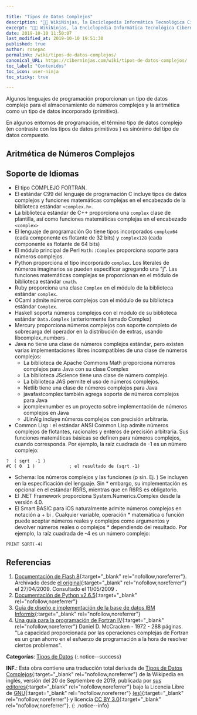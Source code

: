 ```yaml
---

title: "Tipos de Datos Complejos"
description: "👨‍💻 WikiNinjas, la Enciclopedia Informática Tecnológica Ciberninjas: Tipos de Datos Complejos"
excerpt: "👨‍💻 WikiNinjas, la Enciclopedia Informática Tecnológica Ciberninjas: Tipos de Datos Complejos"
date: 2019-10-10 11:50:07
last_modified_at: 2019-10-10 19:51:30
published: true
author: rosepac
permalink: /wiki/tipos-de-datos-complejos/
canonical_URL: https://ciberninjas.com/wiki/tipos-de-datos-complejos/
toc_label: "Contenidos"
toc_icon: user-ninja
toc_sticky: true

---
```


Algunos lenguajes de programación proporcionan un tipo de datos complejo para el almacenamiento de números complejos y la aritmética como un tipo de datos incorporado (primitivo).

En algunos entornos de programación, el término tipo de datos complejo (en contraste con los tipos de datos primitivos ) es sinónimo del tipo de datos compuesto.

## Aritmética de Números Complejos


## Soporte de Idiomas

* El tipo COMPLEJO FORTRAN.
* El estándar C99 del lenguaje de programación C incluye tipos de datos complejos y funciones matemáticas complejas en el encabezado de la biblioteca estándar ```<complex.h>```.
* La biblioteca estándar de C++ proporciona una ```complex``` clase de plantilla, así como funciones matemáticas complejas en el encabezado ```<complex>```
* El lenguaje de programación Go tiene tipos incorporados ```complex64``` (cada componente es flotante de 32 bits) y ```complex128``` (cada componente es flotante de 64 bits)
* El módulo principal de Perl ```Math::Complex``` proporciona soporte para números complejos.
* Python proporciona el tipo incorporado ```complex```. Los literales de números imaginarios se pueden especificar agregando una "j". Las funciones matemáticas complejas se proporcionan en el módulo de biblioteca estándar ```cmath```.
* Ruby proporciona una clase ```Complex``` en el módulo de la biblioteca estándar ```complex```.
* OCaml admite números complejos con el módulo de su biblioteca estándar ```Complex```.
* Haskell soporta números complejos con el módulo de su biblioteca estándar ```Data.Complex``` (anteriormente llamado Complex)
* Mercury proporciona números complejos con soporte completo de sobrecarga del operador en la distribución de extras, usando libcomplex_numbers .
* Java no tiene una clase de números complejos estándar, pero existen varias implementaciones libres incompatibles de una clase de números complejos:
  * La biblioteca de Apache Commons Math proporciona números complejos para Java con su clase Complex
  * La biblioteca JScience tiene una clase de número complejo.
  * La biblioteca JAS permite el uso de números complejos.
  * Netlib tiene una clase de números complejos para Java
  * javafastcomplex también agrega soporte de números complejos para Java
  * jcomplexnumber es un proyecto sobre implementación de números complejos en Java
  * JLinAlg incluye números complejos con precisión arbitraria.
* Common Lisp : el estándar ANSI Common Lisp admite números complejos de flotantes, racionales y enteros de precisión arbitraria. Sus funciones matemáticas básicas se definen para números complejos, cuando corresponda. Por ejemplo, la raíz cuadrada de -1 es un número complejo:
```
?  ( sqrt  -1 ) 
#C ( 0  1 )             ; el resultado de (sqrt -1)
```
* Schema: los números complejos y las funciones (p sin. Ej. ) Se incluyen en la especificación del lenguaje. Sin * embargo, su implementación es opcional en el estándar R5RS, mientras que en R6RS es obligatorio.
* El .NET Framework proporciona System.Numerics.Complex desde la versión 4.0.
* El Smart BASIC para iOS naturalmente admite números complejos en notación a + bi . Cualquier variable, operación * matemática o función puede aceptar números reales y complejos como argumentos y devolver números reales o complejos * dependiendo del resultado. Por ejemplo, la raíz cuadrada de -4 es un número complejo:
```
PRINT SQRT(-4)
```

## Referencias

1. [Documentación de Flash 8](https://web.archive.org/web/20090427044528/http://livedocs.adobe.com/flash/8/main/wwhelp/wwhimpl/common/html/wwhelp.htm?context=LiveDocs_Parts){:target="_blank" rel="nofollow,noreferrer"}. Archivado desde [el original](http://livedocs.adobe.com/flash/8/main/wwhelp/wwhimpl/common/html/wwhelp.htm?context=LiveDocs_Parts&file=00001179.html){:target="_blank" rel="nofollow,noreferrer"} el 27/04/2009. Consultado el 11/05/2009 .
2. [Documentación de Python v2.6.5](https://docs.python.org/library/stdtypes.html){:target="_blank" rel="nofollow,noreferrer"}
3. [Guía de diseño e implementación de la base de datos IBM Informix](https://archive.is/20120712140803/http://publib.boulder.ibm.com/infocenter/idshelp/v10/index.jsp?topic=/com.ibm.ddi.doc/ddi168.htm){:target="_blank" rel="nofollow,noreferrer"}
4. [Una guía para la programación de Fortran IV](https://books.google.com/books?id=aNhWAAAAMAAJ&q=fortran+complex){:target="_blank" rel="nofollow,noreferrer"} Daniel D. McCracken - 1972 - 288 páginas. "La capacidad proporcionada por las operaciones complejas de Fortran es un gran ahorro en el esfuerzo de programación a la hora de resolver ciertos problemas".

**Categorías**: [Tipos de Datos](/wiki/categoria/tipos-de-datos/ "Categoría de Tipos de Datos WikiNinjas, la Enciclopedia Informática Tecnológica Ciberninjas del Siglo 21")
{:.notice--success}

**INF.**: Esta obra contiene una traducción total derivada de [Tipos de Datos Complejos](https://en.wikipedia.org/wiki/Complex_data_type){:target="_blank" rel="nofollow,noreferrer"} de la Wikipedia en inglés, versión del 20 de Septiembre de 2019, publicada por [sus editores](https://en.wikipedia.org/w/index.php?title=Complex_data_type&action=history){:target="_blank" rel="nofollow,noreferrer"} bajo la Licencia Libre de [GNU](http://www.gnu.org/licenses/licenses.html#GPL){:target="_blank" rel="nofollow,noreferrer"} [(es)](https://es.wikipedia.org/wiki/Wikipedia:Traducci%C3%B3n_no_oficial_de_la_Licencia_de_documentaci%C3%B3n_libre_de_GNU){:target="_blank" rel="nofollow,noreferrer"} y licencia [CC BY 3.0](https://creativecommons.org/licenses/by-sa/3.0/deed.es){:target="_blank" rel="nofollow,noreferrer"}.
{: .notice--info}
<!-- https://en.wikipedia.org/wiki/Complex_data_type tipos de datos complejos -->